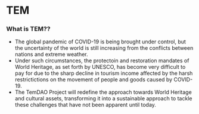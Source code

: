 # TEM
### What is TEM??
* The global pandemic of COVID-19 is being brought under control, but the uncertainty of the world is still increasing from the conflicts between nations and extreme weather. 
* Under such circumstances, the protectoin and restoration mandates of World Heritage, as set forth by UNESCO, has become very difficult to pay for due to the sharp decline in tourism income affected by the harsh restrictictions on the movement of people and goods caused by COVID-19.
* The TemDAO Project will redefine the approach towards World Heritage and cultural assets, transforming it into a sustainable approach to tackle these challenges that have not been apparent until today.
